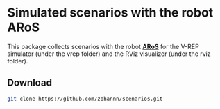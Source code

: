 # Simulated scenarios with the robot ARoS
This package collects scenarios with the robot [**ARoS**](https://github.com/zohannn/aros_description.git) for the V-REP simulator (under the vrep folder) and the RViz visualizer (under the rviz folder).

## Download
```Bash
git clone https://github.com/zohannn/scenarios.git
```
